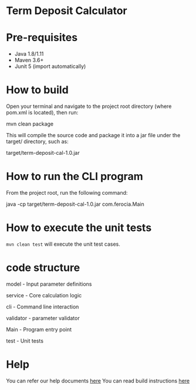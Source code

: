 # Term Deposit Calculator

# Pre-requisites
* Java 1.8/1.11
* Maven 3.6+
* Junit 5 (import automatically)


# How to build 
Open your terminal and navigate to the project root directory (where pom.xml is located), 
then run:
  
mvn clean package

This will compile the source code and package it into a jar file under the target/ directory, 
such as: 

target/term-deposit-cal-1.0.jar


# How to run the CLI program
From the project root, run the following command:

java -cp target/term-deposit-cal-1.0.jar com.ferocia.Main


# How to execute the unit tests

 `mvn clean test` will execute the unit test cases.

# code structure
model - Input parameter definitions

service - Core calculation logic

cli - Command line interaction

validator - parameter validator

Main - Program entry point

test - Unit tests


# Help
You can refer our help documents [here](https://help.geektrust.com)
You can read build instructions [here](https://github.com/geektrust/coding-problem-artefacts/tree/master/Java)